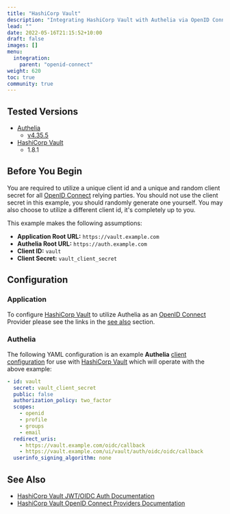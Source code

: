 ```yaml
---
title: "HashiCorp Vault"
description: "Integrating HashiCorp Vault with Authelia via OpenID Connect."
lead: ""
date: 2022-05-16T21:15:52+10:00
draft: false
images: []
menu:
  integration:
    parent: "openid-connect"
weight: 620
toc: true
community: true
---
```


## Tested Versions

* [Authelia]
  * [v4.35.5](https://github.com/authelia/authelia/releases/tag/v4.35.5)
* [HashiCorp Vault]
  * 1.8.1

## Before You Begin

You are required to utilize a unique client id and a unique and random client secret for all [OpenID Connect] relying
parties. You should not use the client secret in this example, you should randomly generate one yourself. You may also
choose to utilize a different client id, it's completely up to you.

This example makes the following assumptions:

* __Application Root URL:__ `https://vault.example.com`
* __Authelia Root URL:__ `https://auth.example.com`
* __Client ID:__ `vault`
* __Client Secret:__ `vault_client_secret`

## Configuration

### Application

To configure [HashiCorp Vault] to utilize Authelia as an [OpenID Connect] Provider please see the links in the
[see also](#see-also) section.

### Authelia

The following YAML configuration is an example __Authelia__
[client configuration](../../../configuration/identity-providers/open-id-connect.md#clients) for use with [HashiCorp Vault]
which will operate with the above example:

```yaml
- id: vault
  secret: vault_client_secret
  public: false
  authorization_policy: two_factor
  scopes:
    - openid
    - profile
    - groups
    - email
  redirect_uris:
    - https://vault.example.com/oidc/callback
    - https://vault.example.com/ui/vault/auth/oidc/oidc/callback
  userinfo_signing_algorithm: none
```

## See Also

* [HashiCorp Vault JWT/OIDC Auth Documentation](https://www.vaultproject.io/docs/auth/jwt)
* [HashiCorp Vault OpenID Connect Providers Documentation](https://www.vaultproject.io/docs/auth/jwt/oidc_providers)

[Authelia]: https://www.authelia.com
[HashiCorp Vault]: https://www.vaultproject.io/
[OpenID Connect]: ../../openid-connect/introduction.md
